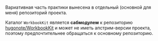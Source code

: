 Вариативная часть практики вынесена в отдельный (основной для меня) репозиторий проекта.

Каталог `WorkbookKit` является **сабмодулем** к репозиторию [hugonote/WorkbookKit](https://github.com/hugonote/WorkbookKit) и может не иметь апстрим-версии проекта, поэтому предпочтительнее обращаться к основному репозиторию.